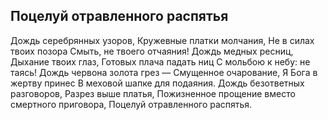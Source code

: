[comment]: <> (@formatter:off)
[@author]: <> "Gargoyle"
[@date]: <> "2004-01-01 00:00"
[@genre]: <> "poetry"

Поцелуй отравленного распятья
---

Дождь серебрянных узоров,
Кружевные платки молчания,
Не в силах твоих позора
Смыть, не твоего отчаяния!
Дождь медных ресниц,
Дыхание твоих глаз,
Готовых плача падать ниц
С мольбою к небу: не таясь!
Дождь червона золота грез —
Смущенное очарование,
Я Бога в жертву принес
В меховой шапке для подаяния.
Дождь безответных разговоров,
Разрез выше платья,
Пожизненное прощение вместо смертного приговора,
Поцелуй отравленного распятья.
